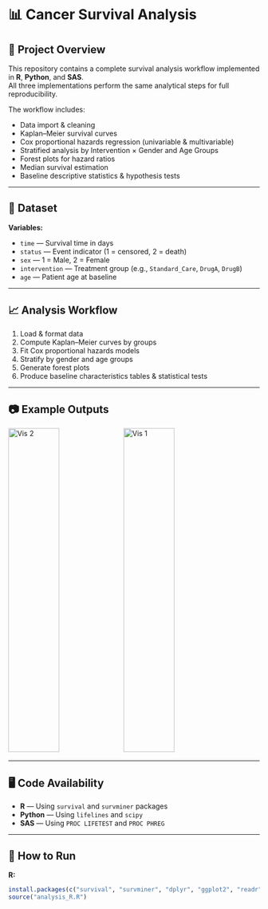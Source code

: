 # 📊 Cancer Survival Analysis

## 📝 Project Overview
This repository contains a complete survival analysis workflow implemented in **R**, **Python**, and **SAS**.  
All three implementations perform the same analytical steps for full reproducibility.

The workflow includes:
- Data import & cleaning
- Kaplan–Meier survival curves
- Cox proportional hazards regression (univariable & multivariable)
- Stratified analysis by Intervention × Gender and Age Groups
- Forest plots for hazard ratios
- Median survival estimation
- Baseline descriptive statistics & hypothesis tests

---

## 📂 Dataset
**Variables:**
- `time` — Survival time in days  
- `status` — Event indicator (1 = censored, 2 = death)  
- `sex` — 1 = Male, 2 = Female  
- `intervention` — Treatment group (e.g., `Standard_Care`, `DrugA`, `DrugB`)  
- `age` — Patient age at baseline  

---

## 📈 Analysis Workflow
1. Load & format data  
2. Compute Kaplan–Meier curves by groups  
3. Fit Cox proportional hazards models  
4. Stratify by gender and age groups  
5. Generate forest plots  
6. Produce baseline characteristics tables & statistical tests  

---

## 📷 Example Outputs

<img width="45%" height="650" alt="Vis 2" src="https://github.com/user-attachments/assets/f3f7c621-d318-4415-bc61-c8af8e2ec4af" />
<img width="45%" height="650" alt="Vis 1" src="https://github.com/user-attachments/assets/8eb304a4-87cd-46cf-a433-6df61c7be1a2" />

---

## 🖥️ Code Availability
- **R** — Using `survival` and `survminer` packages  
- **Python** — Using `lifelines` and `scipy`  
- **SAS** — Using `PROC LIFETEST` and `PROC PHREG`

---

## 🚀 How to Run
**R:**
```r
install.packages(c("survival", "survminer", "dplyr", "ggplot2", "readr"))
source("analysis_R.R")

